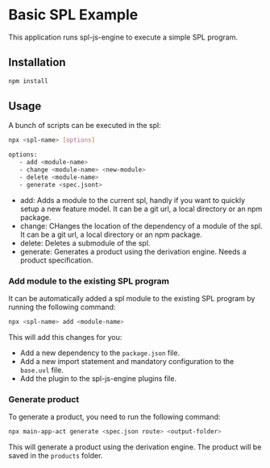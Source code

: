 # Basic SPL Example

This application runs spl-js-engine to execute a simple SPL program.

## Installation

```bash
npm install
```

## Usage

A bunch of scripts can be executed in the spl:

```bash
npx <spl-name> [options]

options:
   - add <module-name>
   - change <module-name> <new-module>
   - delete <module-name>
   - generate <spec.jsont>
```

- add: Adds a module to the current spl, handly if you want to quickly setup a new feature model. It can be a git url, a local directory or an npm package.
- change: CHanges the location of the dependency of a module of the spl. It can be a git url, a local directory or an npm package.
- delete: Deletes a submodule of the spl.
- generate: Generates a product using the derivation engine. Needs a product specification.

### Add module to the existing SPL program

It can be automatically added a spl module to the existing SPL program by running the following command:

```bash
npx <spl-name> add <module-name>
```

This will add this changes for you:

- Add a new dependency to the `package.json` file.
- Add a new import statement and mandatory configuration to the `base.uvl` file.
- Add the plugin to the spl-js-engine plugins file.

### Generate product

To generate a product, you need to run the following command:

```bash
npx main-app-act generate <spec.json route> <output-folder>
```

This will generate a product using the derivation engine. The product will be saved in the `products` folder.
